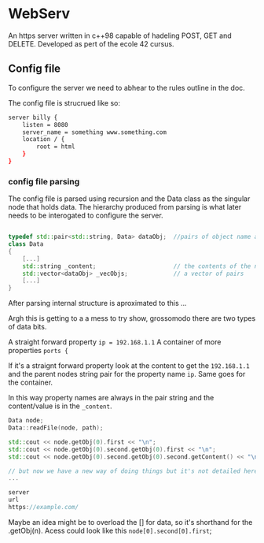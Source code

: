 # WebServ

An https server written in c++98 capable of hadeling POST, GET and DELETE. Developed as pert of the ecole 42 cursus.

## Config file

To configure the server we need to abhear to the rules outline in the doc.

The config file is strucrued like so:

```bash
server billy {
	listen = 8080
	server_name = something www.something.com
	location / {
		root = html
	}
}
```

### config file parsing

The config file is parsed using recursion and the Data class as the singular node that holds data. The hierarchy produced from parsing is what later needs to be interogated to configure the server.

```c++

typedef std::pair<std::string, Data> dataObj;  //pairs of object name and the object
class Data
{
    [...]
    std::string _content;                      // the contents of the node as string
    std::vector<dataObj> _vecObjs;             // a vector of pairs
    [...]
}
```
After parsing internal structure is aproximated to this ...

Argh this is getting to a a mess to try show, grossomodo there are two types of data bits.

A straight forward property `ip = 192.168.1.1`
A container of more properties `ports {`

If it's a straignt forward property look at the content to get the `192.168.1.1` and the parent nodes string pair for the property name `ip`. Same goes for the container.

In this way property names are always in the pair string and the content/value is in the `_content`.

```c++
Data node;
Data::readFile(node, path);

std::cout << node.getObj(0).first << "\n";
std::cout << node.getObj(0).second.getObj(0).first << "\n";
std::cout << node.getObj(0).second.getObj(0).second.getContent() << "\n";

// but now we have a new way of doing things but it's not detailed here.
...

server
url
https://example.com/

```

Maybe an idea might be to overload the [] for data, so it's shorthand for the .getObj(n). Acess could look like this `node[0].second[0].first`;
